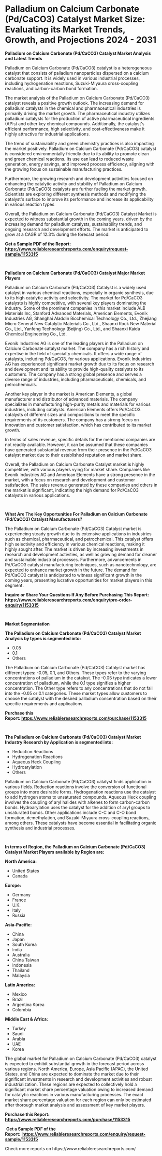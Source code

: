 <p><h1>Palladium on Calcium Carbonate (Pd/CaCO3) Catalyst Market Size: Evaluating its Market Trends, Growth, and Projections 2024 - 2031</h1></p><p><strong>Palladium on Calcium Carbonate (Pd/CaCO3) Catalyst Market Analysis and Latest Trends</strong></p>
<p><p>Palladium on Calcium Carbonate (Pd/CaCO3) catalyst is a heterogeneous catalyst that consists of palladium nanoparticles dispersed on a calcium carbonate support. It is widely used in various industrial processes, including hydrogenation reactions, Suzuki-Miyaura cross-coupling reactions, and carbon-carbon bond formation.</p><p>The market analysis of the Palladium on Calcium Carbonate (Pd/CaCO3) catalyst reveals a positive growth outlook. The increasing demand for palladium catalysts in the chemical and pharmaceutical industries is primarily driving the market growth. The pharmaceutical industry utilizes palladium catalysts for the production of active pharmaceutical ingredients (APIs) and other key chemical compounds. Additionally, the catalyst's efficient performance, high selectivity, and cost-effectiveness make it highly attractive for industrial applications.</p><p>The trend of sustainability and green chemistry practices is also impacting the market positively. Palladium on Calcium Carbonate (Pd/CaCO3) catalyst is considered environmentally friendly due to its ability to promote clean and green chemical reactions. Its use can lead to reduced waste generation, energy savings, and improved process efficiency, aligning with the growing focus on sustainable manufacturing practices.</p><p>Furthermore, the growing research and development activities focused on enhancing the catalytic activity and stability of Palladium on Calcium Carbonate (Pd/CaCO3) catalysts are further fueling the market growth. Scientists are exploring different synthesis methods and modifying the catalyst's surface to improve its performance and increase its applicability in various reaction types.</p><p>Overall, the Palladium on Calcium Carbonate (Pd/CaCO3) Catalyst Market is expected to witness substantial growth in the coming years, driven by the increasing demand for palladium catalysts, sustainability trends, and ongoing research and development efforts. The market is anticipated to grow at a CAGR of 12.3% during the forecast period.</p></p>
<p><strong>Get a Sample PDF of the Report:&nbsp; <a href="https://www.reliableresearchreports.com/enquiry/request-sample/1153315">https://www.reliableresearchreports.com/enquiry/request-sample/1153315</a></strong></p>
<p>&nbsp;</p>
<p><strong>Palladium on Calcium Carbonate (Pd/CaCO3) Catalyst Major Market Players</strong></p>
<p><p>Palladium on Calcium Carbonate (Pd/CaCO3) Catalyst is a widely used catalyst in various chemical reactions, especially in organic synthesis, due to its high catalytic activity and selectivity. The market for Pd/CaCO3 catalysts is highly competitive, with several key players dominating the industry. Some of the prominent companies in this market include ALB Materials Inc, Stanford Advanced Materials, American Elements, Evonik Industries AG, Shanghai Aladdin Biochemical Technology Co., Ltd., Zhejiang Micro General New Catalytic Materials Co., Ltd., Shaanxi Rock New Material Co., Ltd., Yanfeng Technology (Beijing) Co., Ltd., and Shaanxi Kaida Chemical Engineering Co., Ltd.</p><p>Evonik Industries AG is one of the leading players in the Palladium on Calcium Carbonate catalyst market. The company has a rich history and expertise in the field of specialty chemicals. It offers a wide range of catalysts, including Pd/CaCO3, for various applications. Evonik Industries AG has experienced significant market growth due to its focus on research and development and its ability to provide high-quality catalysts to its customers. The company has a strong global presence and serves a diverse range of industries, including pharmaceuticals, chemicals, and petrochemicals.</p><p>Another key player in the market is American Elements, a global manufacturer and distributor of advanced materials. The company specializes in manufacturing high-purity metals and materials for various industries, including catalysts. American Elements offers Pd/CaCO3 catalysts of different sizes and compositions to meet the specific requirements of its customers. The company has a strong focus on innovation and customer satisfaction, which has contributed to its market growth.</p><p>In terms of sales revenue, specific details for the mentioned companies are not readily available. However, it can be assumed that these companies have generated substantial revenue from their presence in the Pd/CaCO3 catalyst market due to their established reputation and market share.</p><p>Overall, the Palladium on Calcium Carbonate Catalyst market is highly competitive, with various players vying for market share. Companies like Evonik Industries AG and American Elements have a strong presence in the market, with a focus on research and development and customer satisfaction. The sales revenue generated by these companies and others in the market is significant, indicating the high demand for Pd/CaCO3 catalysts in various applications.</p></p>
<p>&nbsp;</p>
<p><strong>What Are The Key Opportunities For Palladium on Calcium Carbonate (Pd/CaCO3) Catalyst Manufacturers?</strong></p>
<p><p>The Palladium on Calcium Carbonate (Pd/CaCO3) Catalyst market is experiencing steady growth due to its extensive applications in industries such as chemical, pharmaceutical, and petrochemical. This catalyst offers high selectivity and efficiency in various chemical reactions, making it highly sought after. The market is driven by increasing investments in research and development activities, as well as growing demand for cleaner and sustainable industrial processes. Furthermore, advancements in Pd/CaCO3 catalyst manufacturing techniques, such as nanotechnology, are expected to enhance market growth in the future. The demand for Pd/CaCO3 catalyst is anticipated to witness significant growth in the coming years, presenting lucrative opportunities for market players in this segment.</p></p>
<p><strong>Inquire or Share Your Questions If Any Before Purchasing This Report: <a href="https://www.reliableresearchreports.com/enquiry/pre-order-enquiry/1153315">https://www.reliableresearchreports.com/enquiry/pre-order-enquiry/1153315</a></strong></p>
<p>&nbsp;</p>
<p><strong>Market Segmentation</strong></p>
<p><strong>The Palladium on Calcium Carbonate (Pd/CaCO3) Catalyst Market Analysis by types is segmented into:</strong></p>
<p><ul><li>0.05</li><li>0.1</li><li>Others</li></ul></p>
<p><p>The Palladium on Calcium Carbonate (Pd/CaCO3) Catalyst market has different types: -0.05, 0.1, and Others. These types refer to the varying concentrations of palladium in the catalyst. The -0.05 type indicates a lower concentration of palladium, while the 0.1 type signifies a higher concentration. The Other type refers to any concentrations that do not fall into the -0.05 or 0.1 categories. These market types allow customers to choose the catalyst with the desired palladium concentration based on their specific requirements and applications.</p></p>
<p><strong>Purchase this Report:&nbsp;<a href="https://www.reliableresearchreports.com/purchase/1153315">https://www.reliableresearchreports.com/purchase/1153315</a></strong></p>
<p>&nbsp;</p>
<p><strong>The Palladium on Calcium Carbonate (Pd/CaCO3) Catalyst Market Industry Research by Application is segmented into:</strong></p>
<p><ul><li>Reduction Reactions</li><li>Hydrogenation Reactions</li><li>Aqueous Heck Coupling</li><li>Hydroarylation</li><li>Others</li></ul></p>
<p><p>Palladium on Calcium Carbonate (Pd/CaCO3) catalyst finds application in various fields. Reduction reactions involve the conversion of functional groups into more desirable forms. Hydrogenation reactions use the catalyst to add hydrogen atoms to unsaturated compounds. Aqueous Heck coupling involves the coupling of aryl halides with alkenes to form carbon-carbon bonds. Hydroarylation uses the catalyst for the addition of aryl groups to unsaturated bonds. Other applications include C-C and C-O bond formation, demethylation, and Suzuki-Miyaura cross-coupling reactions, among others. These catalysts have become essential in facilitating organic synthesis and industrial processes.</p></p>
<p>&nbsp;</p>
<p><strong>In terms of Region, the Palladium on Calcium Carbonate (Pd/CaCO3) Catalyst Market Players available by Region are:</strong></p>
<p>
    <p> <strong> North America: </strong>
        <ul>
            <li>United States</li>
            <li>Canada</li>
        </ul>
        </p> 
    <p> <strong> Europe: </strong>
        <ul>
            <li>Germany</li>
            <li>France</li>
            <li>U.K.</li>
            <li>Italy</li>
            <li>Russia</li>
        </ul>
        </p> 
    <p> <strong> Asia-Pacific: </strong>
        <ul>
            <li>China</li>
            <li>Japan</li>
            <li>South Korea</li>
            <li>India</li>
            <li>Australia</li>
            <li>China Taiwan</li>
            <li>Indonesia</li>
            <li>Thailand</li>
            <li>Malaysia</li>
        </ul>
        </p> 
    <p> <strong> Latin America: </strong>
        <ul>
            <li>Mexico</li>
            <li>Brazil</li>
            <li>Argentina Korea</li>
            <li>Colombia</li>
        </ul>
        </p> 
    <p> <strong> Middle East & Africa: </strong>
        <ul>
            <li>Turkey</li>
            <li>Saudi</li>
            <li>Arabia</li>
            <li>UAE</li>
            <li>Korea</li>
        </ul>
    </p>
    </p>
<p><p>The global market for Palladium on Calcium Carbonate (Pd/CaCO3) catalyst is expected to exhibit substantial growth in the forecast period across various regions. North America, Europe, Asia Pacific (APAC), the United States, and China are expected to dominate the market due to their significant investments in research and development activities and robust industrialization. These regions are expected to collectively hold a significant market share percentage valuation owing to increased demand for catalytic reactions in various manufacturing processes. The exact market share percentage valuation for each region can only be estimated after thorough market analysis and assessment of key market players.</p></p>
<p><strong>Purchase this Report: <a href="https://www.reliableresearchreports.com/purchase/1153315">https://www.reliableresearchreports.com/purchase/1153315</a></strong></p>
<p>&nbsp;<strong>Get a Sample PDF of the Report:&nbsp;&nbsp;<a href="https://www.reliableresearchreports.com/enquiry/request-sample/1153315">https://www.reliableresearchreports.com/enquiry/request-sample/1153315</a></strong></p>
<p><strong></strong></p>
<p>Check more reports on https://www.reliableresearchreports.com/</p>